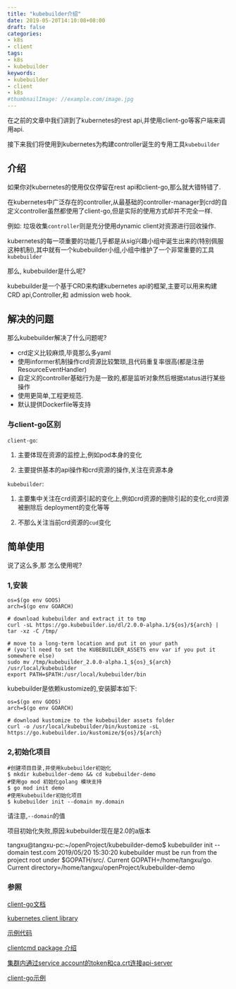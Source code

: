 ```yaml
---
title: "kubebuilder介绍"
date: 2019-05-20T14:10:08+08:00
draft: false
categories:
- k8s
- client
tags:
- k8s
- kubebuilder
keywords:
- kubebuilder
- client
- k8s
#thumbnailImage: //example.com/image.jpg
---
```


在之前的文章中我们讲到了kubernetes的rest api,并使用client-go等客户端来调用api.

接下来我们将使用到kubernetes为构建controller诞生的专用工具`kubebuilder`

<!--more-->

## 介绍

如果你对kubernetes的使用仅仅停留在rest api和client-go,那么就大错特错了.

在kubernetes中广泛存在的controller,从最基础的controller-manager到crd的自定义controller虽然都使用了client-go,但是实际的使用方式却并不完全一样.

例如: 垃圾收集`controller`则是充分使用dynamic client对资源进行回收操作.

kubernetes的每一项重要的功能几乎都是从sig兴趣小组中诞生出来的(特别佩服这种机制),其中就有一个kubebuilder小组,小组中维护了一个非常重要的工具 `kubebuilder`

那么, kubebuilder是什么呢?

kubebuilder是一个基于CRD来构建kubernetes api的框架,主要可以用来构建CRD api,Controller,和 admission web hook.

## 解决的问题

那么kubebuilder解决了什么问题呢?

- crd定义比较麻烦,毕竟那么多yaml
- 使用informer机制操作crd资源比较繁琐,且代码重复率很高(都是注册ResourceEventHandler)
- 自定义的controller基础行为是一致的,都是监听对象然后根据status进行某些操作
- 使用更简单,工程更规范.
- 默认提供Dockerfile等支持

### 与client-go区别

`client-go`:

1. 主要体现在资源的监控上,例如pod本身的变化

1. 主要提供基本的api操作和crd资源的操作,关注在资源本身

`kubebuilder`:

1. 主要集中关注在crd资源引起的变化上,例如crd资源的删除引起的变化,crd资源被删除后 deployment的变化等等

1. 不那么关注当前crd资源的`cud`变化

## 简单使用

说了这么多,那 怎么使用呢?

### 1,安装

```shell
os=$(go env GOOS)
arch=$(go env GOARCH)

# download kubebuilder and extract it to tmp
curl -sL https://go.kubebuilder.io/dl/2.0.0-alpha.1/${os}/${arch} | tar -xz -C /tmp/

# move to a long-term location and put it on your path
# (you'll need to set the KUBEBUILDER_ASSETS env var if you put it somewhere else)
sudo mv /tmp/kubebuilder_2.0.0-alpha.1_${os}_${arch} /usr/local/kubebuilder
export PATH=$PATH:/usr/local/kubebuilder/bin
```

kubebuilder是依赖kustomize的,安装脚本如下:

```shell
os=$(go env GOOS)
arch=$(go env GOARCH)

# download kustomize to the kubebuilder assets folder
curl -o /usr/local/kubebuilder/bin/kustomize -sL https://go.kubebuilder.io/kustomize/${os}/${arch}
```

### 2,初始化项目

```shell
#创建项目目录,并使用kubebuilder初始化
$ mkdir kubebuilder-demo && cd kubebuilder-demo
#使用go mod 初始化golang 模块支持
$ go mod init demo
#使用kubebuilder初始化项目
$ kubebuilder init --domain my.domain
```

请注意,`--domain`的值



项目初始化失败,原因:kubebuilder现在是2.0的a版本

tangxu@tangxu-pc:~/openProject/kubebuilder-demo$ kubebuilder init --domain test.com
2019/05/20 15:30:20 kubebuilder must be run from the project root under $GOPATH/src/<package>. 
Current GOPATH=/home/tangxu/go.  
Current directory=/home/tangxu/openProject/kubebuilder-demo





### 参照

[client-go文档](https://godoc.org/k8s.io/client-go)

[kubernetes client library](https://kubernetes.io/docs/reference/using-api/client-libraries/)

[示例代码](https://github.com/tangxusc/k8s-client-go-demo/blob/master/cluster_info_test.go)

[clientcmd package 介绍](https://godoc.org/k8s.io/client-go/tools/clientcmd)

[集群内通过service account的token和ca.crt连接api-server](https://github.com/kubernetes/client-go/blob/master/examples/in-cluster-client-configuration/main.go)

[client-go示例](https://github.com/kubernetes/client-go/blob/master/examples)

